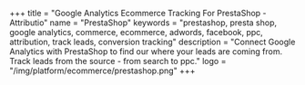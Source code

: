 +++
title = "Google Analytics Ecommerce Tracking For PrestaShop - Attributio"
name = "PrestaShop"
keywords = "prestashop, presta shop, google analytics, commerce, ecommerce, adwords, facebook, ppc, attribution, track leads, conversion tracking"
description = "Connect Google Analytics with PrestaShop to find our where your leads are coming from. Track leads from the source - from search to ppc."
logo = "/img/platform/ecommerce/prestashop.png"
+++
